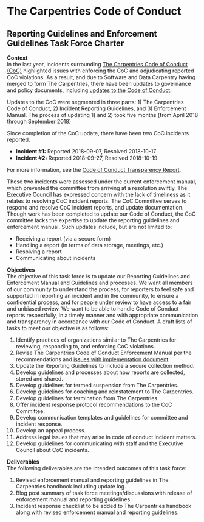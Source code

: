 # The Carpentries Code of Conduct 
## Reporting Guidelines and Enforcement Guidelines Task Force Charter

__Context__  
In the last year, incidents surrounding [The Carpentries Code of Conduct (CoC)](https://docs.carpentries.org/topic_folders/policies/code-of-conduct.html) highlighted issues with enforcing the CoC and adjudicating reported CoC violations. As a result, and due to Software and Data Carpentry having merged to form The Carpentries, there have been updates to governance and policy documents, including [updates to the Code of Conduct](https://carpentries.org/blog/2018/09/coc-revision-release/).

Updates to the CoC were segmented in three parts: 1) The Carpentries Code of Conduct, 2) Incident Reporting Guidelines, and 3) Enforcement Manual. The process of updating 1) and 2) took five months (from April 2018 through September 2018)

Since completion of the CoC update, there have been two CoC incidents reported.

* __Incident #1:__ Reported 2018-09-07, Resolved 2018-10-17 
* __Incident #2:__ Reported 2018-09-27, Resolved 2018-10-19

For more information, see the [Code of Conduct Transparency Report](https://github.com/carpentries/executive-council-info/blob/master/code-of-conduct-transparency-reports/2018-11-09-coc-transparency-report.md).

These two incidents were assessed under the current enforcement manual, which prevented the committee from arriving at a resolution swiftly. The Executive Council has expressed concern with the lack of timeliness as it relates to resolving CoC incident reports. The CoC Committee serves to respond and resolve CoC incident reports, and update documentation. Though work has been completed to update our Code of Conduct, the CoC committee lacks the expertise to update the reporting guidelines and enforcement manual. Such updates include, but are not limited to: 

* Receiving a report (via a secure form)
* Handling a report (in terms of data storage, meetings, etc.)
* Resolving a report
* Communicating about incidents

__Objectives__  
The objective of this task force is to update our Reporting Guidelines and Enforcement Manual and Guidelines and processes. We want all members of our community to understand the process, for reporters to feel safe and supported in reporting an incident and in the community, to ensure a confidential process, and for people under review to have access to a fair and unbiased review. We want to be able to handle Code of Conduct reports respectfully, in a timely manner and with appropriate communication and transparency in accordance with our Code of Conduct. A draft lists of tasks to meet our objective is as follows:

1. Identify practices of organizations similar to The Carpentries for reviewing, responding to, and enforcing CoC violations.
2. Revise The Carpentries Code of Conduct Enforcement Manual per the recommendations and [issues with implementation document](https://docs.google.com/document/d/1S_Jjh_kGaCqS9QUnzmlsKfACu3fo8yGNROUa8kTlhg0/edit?usp=sharing). 
3. Update the Reporting Guidelines to include a secure collection method.
4. Develop guidelines and processes about how reports are collected, stored and shared.
5. Develop guidelines for termed suspension from The Carpentries.
6. Develop guidelines for coaching and reinstatement to The Carpentries.
7. Develop guidelines for termination from The Carpentries.
8. Offer incident response protocol recommendations to the CoC Committee.
9. Develop communication templates and guidelines for committee and incident response.
10. Develop an appeal process.
11. Address legal issues that may arise in code of conduct incident matters.
12. Develop guidelines for communicating with staff and the Executive Council about CoC incidents.

__Deliverables__  
The following deliverables are the intended outcomes of this task force:
1. Revised enforcement manual and reporting guidelines in The Carpentries handbook including update log.
2. Blog post summary of task force meetings/discussions with release of enforcement manual and reporting guidelines.
3. Incident response checklist to be added to The Carpentries handbook along with revised enforcement manual and reporting guidelines. 

